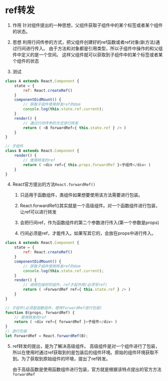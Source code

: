# ref转发

1. 作用
    针对组件提出的一种思想，父组件获取子组件中的某个标签或者某个组件的状态。

2. 思想
    利用行间传参的方式，把父组件创建好的ref函数或者ref对象(新方法)通过行间进行传入。
    由于方法和对象都是引用类型，所以子组件中操作的和父组件中定义的是一个空间。
    这样父组件就可以获取到子组件中的某个标签或者某个组件的状态

3. 测试

```js
class A extends React.Component {
    state = {
        ref: React.createRef()
    }
    componentDidMount() {
        // 获取子组件使用转发ref的dom
        console.log(this.state.ref.current);
    }
    render() {
        // 通过行间传参的方式进行转发
        return ( <B forwardRef={ this.state.ref } /> )
    }
}

// 子组件
class B extends React.Component {
    render() {
        // 使用转发的ref
        return ( <div ref={ this.props.forwardRef }>子组件</div> )
    }
}  
```


4. React官方提出的方法`React.forwardRef()`
    1) 只适用于函数组件，类组件如果想要使用该方法需要进行包装。
    2) React.forwardRef()其实就是一个高级组件。对一个函数组件进行包装，让ref可以进行转发
    
    3) 会把行间ref，作为函数组件的第二个参数进行传入(第一个参数是props)
    4) 行间必须是ref，才能传入。如果写其它的，会放在props中进行传入。

```js
class A extends React.Component {
    state = {
        ref: React.createRef()
    }
    componentDidMount() {
        // 获取子组件使用转发ref的dom
        console.log(this.state.ref.current);
    }
    render() {
        // 调用包装好的组件，ref才起作用(必须写ref)
        return ( <ForwardRef ref={ this.state.ref } /> )
    }
}

// 子组件(必须是函数组件，使用forwardRef进行包装)
function B(props, forwardRef) {
    // 使用转发的ref
    return ( <div ref={ forwardRef }>子组件</div> )
}
// 进行包装
let ForwardRef = React.forwardRef(B);
```


5. ref转发的提出，是为了解决高级组件。
    高级组件是对一个组件进行了包装，所以在使用时通过ref获取到的是包装后的组件环境。原始的组件环境获取不到。为了获取到原始组件的环境，提出了ref转发。
    
    由于高级函数是使用函数组件进行包装，官方就是根据该特点提出的官方方法`forwardRef`


